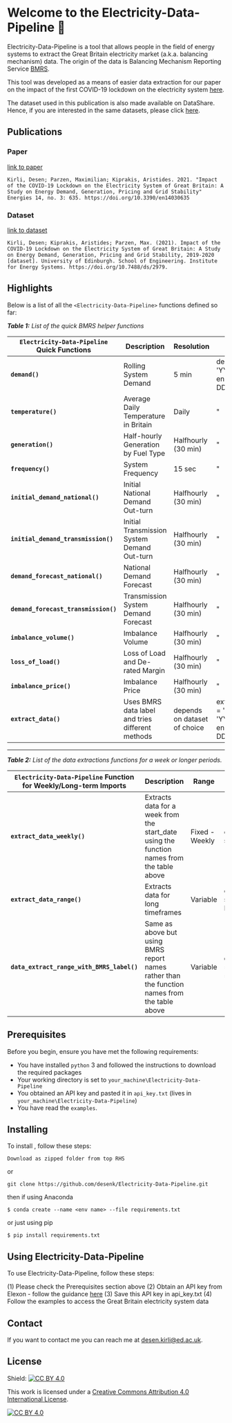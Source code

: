 # Welcome to the Electricity-Data-Pipeline 👋
Electricity-Data-Pipeline is a tool that allows people in the field of energy systems to extract the Great Britain electricity market (a.k.a. balancing mechanism) data. The origin of the data is Balancing Mechanism Reporting Service [BMRS](https://www.bmreports.com/).

This tool was developed as a means of easier data extraction for our paper on the impact of the first COVID-19 lockdown on the electricity system [here](https://doi.org/10.3390/en14030635).

The dataset used in this publication is also made available on DataShare. Hence, if you are interested in the same datasets, please click [here](https://doi.org/10.7488/ds/2979
).

## Publications
### Paper
[link to paper](https://doi.org/10.3390/en14030635)
```
Kirli, Desen; Parzen, Maximilian; Kiprakis, Aristides. 2021. "Impact of the COVID-19 Lockdown on the Electricity System of Great Britain: A Study on Energy Demand, Generation, Pricing and Grid Stability" Energies 14, no. 3: 635. https://doi.org/10.3390/en14030635
```
### Dataset
[link to dataset](https://doi.org/10.7488/ds/2979)
```
Kirli, Desen; Kiprakis, Aristides; Parzen, Max. (2021). Impact of the COVID-19 Lockdown on the Electricity System of Great Britain: A Study on Energy Demand, Generation, Pricing and Grid Stability, 2019-2020 [dataset]. University of Edinburgh. School of Engineering. Institute for Energy Systems. https://doi.org/10.7488/ds/2979.
```
## Highlights
Below is a list of all the `<Electricity-Data-Pipeline>` functions defined so far:

_**Table 1:** List of the quick BMRS helper functions_

`Electricity-Data-Pipeline` Quick Functions | Description | Resolution | Inputs 
------------ | ------------- | ------------ | ------------
**`demand()`** | Rolling System Demand | 5 min | demand(start_date = 'YYYY-MM-DD', end_date = 'YYYY-MM-DD', save_to_csv = False)
**`temperature()`** | Average Daily Temperature in Britain | Daily  | "
**`generation()`** | Half-hourly Generation by Fuel Type | Halfhourly (30 min) | "
**`frequency()`** | System Frequency | 15 sec | "
**`initial_demand_national()`** | Initial National Demand Out-turn | Halfhourly (30 min) | "
**`initial_demand_transmission()`** | Initial Transmission System Demand Out-turn | Halfhourly (30 min) | "
**`demand_forecast_national()`** | National Demand Forecast | Halfhourly (30 min) | "
**`demand_forecast_transmission()`** | Transmission System Demand Forecast | Halfhourly (30 min) | "
**`imbalance_volume()`** | Imbalance Volume | Halfhourly (30 min) | "
**`loss_of_load()`** | Loss of Load and De-rated Margin | Halfhourly (30 min) | "
**`imbalance_price()`** | Imbalance Price | Halfhourly (30 min) | "
**`extract_data()`** | Uses BMRS data label and tries different methods | depends on dataset of choice | extract_data(report_name = 'TEMP', start_date = 'YYYY-MM-DD', end_date = 'YYYY-MM-DD', save_to_csv = True)

_______________________________________________


_**Table 2:** List of the data extractions functions for a week or longer periods._

`Electricity-Data-Pipeline` Function for Weekly/Long-term Imports | Description | Range | Inputs 
------------ | ------------- | ------------ | ------------
**`extract_data_weekly()`** | Extracts data for a week from the start_date using the function names from the table above| Fixed - Weekly | extract_data_weekly(func_name = demand , start_date = 'YYYY-MM-DD', save_to_csv = True)
**`extract_data_range()`** | Extracts data for long timeframes | Variable  | extract_data_range(func_name = temperature, start_date = 'YYYY-MM-DD', end_date =  'YYYY-MM-DD', save_to_csv = False)
**`data_extract_range_with_BMRS_label()`** | Same as above but using BMRS report names rather than the function names from the table above | Variable | data_extract_range_with_BMRS_label(report_name = 'TEMP', start_date = 'YYYY-MM-DD', end_date =  'YYYY-MM-DD', save_to_csv = False)

## Prerequisites

Before you begin, ensure you have met the following requirements:
<!--- These are just example requirements. Add, duplicate or remove as required --->
* You have installed `python` 3 and followed the instructions to download the required packages
* Your working directory is set to `your_machine\Electricity-Data-Pipeline`
* You obtained an API key and pasted it in `api_key.txt` (lives in `your_machine\Electricity-Data-Pipeline`)
* You have read the `examples`.

## Installing <Electricity-Data-Pipeline>

To install <Electricity-Data-Pipeline>, follow these steps:

```
Download as zipped folder from top RHS
```
or
```
git clone https://github.com/desenk/Electricity-Data-Pipeline.git
```

then if using Anaconda

```
$ conda create --name <env name> --file requirements.txt
```
or just using pip
```
$ pip install requirements.txt
```
## Using Electricity-Data-Pipeline

To use Electricity-Data-Pipeline, follow these steps:

(1) Please check the Prerequisites section above
(2) Obtain an API key from Elexon - follow the guidance [here](https://www.elexon.co.uk/documents/training-guidance/bsc-guidance-notes/bmrs-api-and-data-push-user-guide-2/)
(3) Save this API key in api_key.txt
(4) Follow the examples to access the Great Britain electricity system data


## Contact

If you want to contact me you can reach me at <desen.kirli@ed.ac.uk>.

## License
Shield: [![CC BY 4.0][cc-by-shield]][cc-by]

This work is licensed under a
[Creative Commons Attribution 4.0 International License][cc-by].

[![CC BY 4.0][cc-by-image]][cc-by]

[cc-by]: http://creativecommons.org/licenses/by/4.0/
[cc-by-image]: https://i.creativecommons.org/l/by/4.0/88x31.png
[cc-by-shield]: https://img.shields.io/badge/License-CC%20BY%204.0-lightgrey.svg
